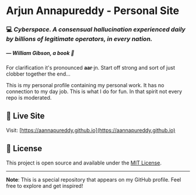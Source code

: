 # Arjun Annapureddy - Personal Site

### :computer: _Cyberspace. A consensual hallucination experienced daily by billions of legitimate operators, in every nation._
##### ― William Gibson, a book :book:

For clarification it's pronounced **aar**·jn. Start off strong and sort of just clobber together the end...

This is my personal profile containing my personal work. It has no connection to my day job. This is what I do for fun.
In that spirit not every repo is moderated.

## 🚀 Live Site

Visit: [https://aannapureddy.github.io](https://aannapureddy.github.io)

## 📄 License

This project is open source and available under the [MIT License](LICENSE).

---

**Note**: This is a special repository that appears on my GitHub profile. Feel free to explore and get inspired!
